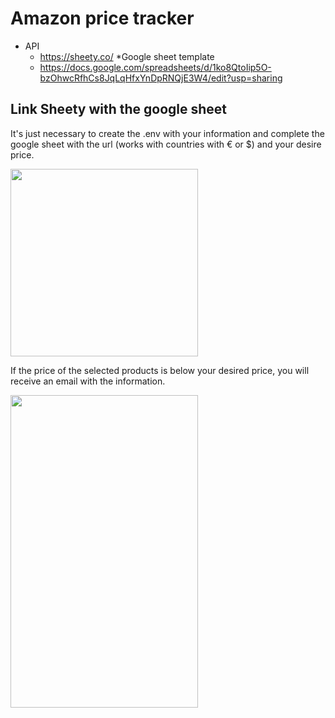 # Amazon price tracker
* API
    * https://sheety.co/
*Google sheet template
    * https://docs.google.com/spreadsheets/d/1ko8QtoIip5O-bzOhwcRfhCs8JqLqHfxYnDpRNQjE3W4/edit?usp=sharing

## Link Sheety with the google sheet

It's just necessary to create the .env with your information and complete the google sheet with the url (works with countries with € or $) and your desire price.

<img src="https://user-images.githubusercontent.com/66921012/113781985-c9d05f00-9731-11eb-892b-d6c1e105ebe9.png" width="300" height="300">

If the price of the selected products is below your desired price, you will receive an email with the information.

<img src="https://user-images.githubusercontent.com/66921012/113782306-4b27f180-9732-11eb-87f4-b0e8f36b629c.PNG" width="300" height="500">